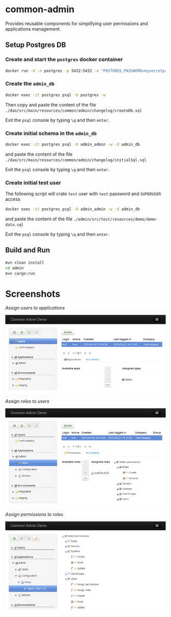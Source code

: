# common-admin
Provides reusable components for simplifying user permissions and applications management.

## Setup Postgres DB

### Create and start the `postgres` docker container
```bash
docker run -d -n postgres -p 5432:5432 -e "POSTGRES_PASSWORD=mysecretpassword" postgres:9.5.3
```

### Create the `admin_db`
```bash
docker exec -it postgres psql -U postgres -w
```
Then copy and paste the content of the file `./dao/src/main/resources/common/admin/changelog/createDb.sql`

Exit the `psql` console by typing `\q` and then `enter`.

### Create initial schema in the `admin_db`
```bash
docker exec -it postgres psql -U admin_admin -w -d admin_db
```
and paste the content of the file `./dao/src/main/resources/common/admin/changelog/initialSql.sql`

Exit the `psql` console by typing `\q` and then `enter`.

### Create initial test user
The following script will crate `test` user with `test` password and `SUPERUSER` access
```bash
docker exec -it postgres psql -U admin_admin -w -d admin_db
```
and paste the content of the file `./admin/src/test/resources/demo/demo-data.sql`

Exit the `psql` console by typing `\q` and then `enter`.

## Build and Run
```bash
mvn clean install
cd admin
mvn cargo:run
```


Screenshots
==============

*Assign users to applications*

![](https://github.com/viktor-podzigun/common-admin/blob/master/doc/screenshots/user-apps.png)

*Assign roles to users*

![](https://github.com/viktor-podzigun/common-admin/blob/master/doc/screenshots/user-roles.png)

*Assign permissions to roles*

![](https://github.com/viktor-podzigun/common-admin/blob/master/doc/screenshots/role-permissions.png)

